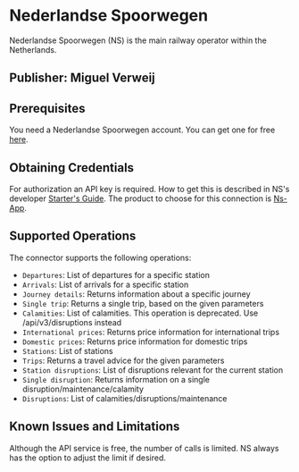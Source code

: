 # Nederlandse Spoorwegen

Nederlandse Spoorwegen (NS) is the main railway operator within the Netherlands.

## Publisher: Miguel Verweij

## Prerequisites

You need a Nederlandse Spoorwegen account. You can get one for free [here](https://apiportal.ns.nl/signin).

## Obtaining Credentials

For authorization an API key is required. How to get this is described in NS's developer [Starter's Guide](https://apiportal.ns.nl/startersguide).
The product to choose for this connection is [Ns-App](https://apiportal.ns.nl/products/NsApp).

## Supported Operations

The connector supports the following operations:
- `Departures`: List of departures for a specific station
- `Arrivals`: List of arrivals for a specific station
- `Journey details`: Returns information about a specific journey
- `Single trip`: Returns a single trip, based on the given parameters
- `Calamities`: List of calamities. This operation is deprecated. Use /api/v3/disruptions instead
- `International prices`: Returns price information for international trips
- `Domestic prices`: Returns price information for domestic trips
- `Stations`: List of stations
- `Trips`: Returns a travel advice for the given parameters
- `Station disruptions`: List of disruptions relevant for the current station
- `Single disruption`: Returns information on a single disruption/maintenance/calamity
- `Disruptions`: List of calamities/disruptions/maintenance

## Known Issues and Limitations

Although the API service is free, the number of calls is limited. NS always has the option to adjust the limit if desired.